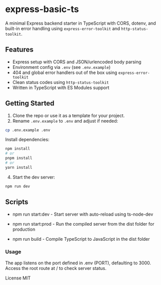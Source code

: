 # express-basic-ts

A minimal Express backend starter in TypeScript with CORS, dotenv, and built-in error handling using `express-error-toolkit` and `http-status-toolkit`.

## Features

- Express setup with CORS and JSON/urlencoded body parsing  
- Environment config via `.env` (see `.env.example`)  
- 404 and global error handlers out of the box using `express-error-toolkit`  
- Clean status codes using `http-status-toolkit`  
- Written in TypeScript with ES Modules support  

## Getting Started

1. Clone the repo or use it as a template for your project.  
2. Rename `.env.example` to `.env` and adjust if needed:

```bash
cp .env.example .env
```

Install dependencies:

```bash
npm install
# or
pnpm install
# or
yarn install
```

4. Start the dev server:

```bash
npm run dev
```

## Scripts
 - npm run start:dev - Start server with auto-reload using ts-node-dev

 - npm run start:prod - Run the compiled server from the dist folder for production 

 - npm run build - Compile TypeScript to JavaScript in the dist folder 

### Usage
The app listens on the port defined in .env (PORT), defaulting to 3000.
Access the root route at / to check server status.

License
MIT